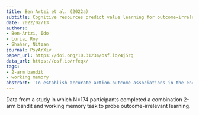 ```yaml
---
title: Ben Artzi et al. (2022a)
subtitle: Cognitive resources predict value learning for outcome-irrelevant features
date: 2022/02/13
authors:
- Ben-Artzi, Ido
- Luria, Roy
- Shahar, Nitzan
journal: PsyArXiv
paper_url: https://doi.org/10.31234/osf.io/4j5rg
data_url: https://osf.io/rfeqx/
tags:
- 2-arm bandit
- working memory
abstract: 'To establish accurate action-outcome associations in the environment, individuals must refrain from assigning value to outcome-irrelevant features. However, reinforcement learning studies have largely ignored the role of attentional control processes on credit assignment (the process of assigning value to one’s actions). In the current study, we examined the extent to which working memory – a system that can filter and block the processing of irrelevant information in one’s mind – predicted credit assignment to outcome-irrelevant task features. One hundred and seventy-four individuals completed working memory capacity and outcome-irrelevant learning estimates. Outcome-irrelevant learning was estimated in a reinforcement learning task where only stimulus’ visual features predicted reward, but not the response keys used to indicate one’s selection. As expected, we found a consistent tendency to assign value to the tasks’ response keys, reflecting outcome-irrelevant learning at the group level. However, we also found substantial individual differences, such that only 55% of participants demonstrated this effect. Importantly, working memory capacity significantly moderated individual differences in outcome-irrelevant learning; individuals with higher capacity were less likely to assign credit to the outcome-irrelevant feature (i.e., response key). We discuss the influence of working memory on outcome-irrelevant learning through the perspective of cognitive control failure.'
---
```


Data from a study in which N=174 participants completed a combination 2-arm bandit and working memory task to probe outcome-irrelevant learning.
